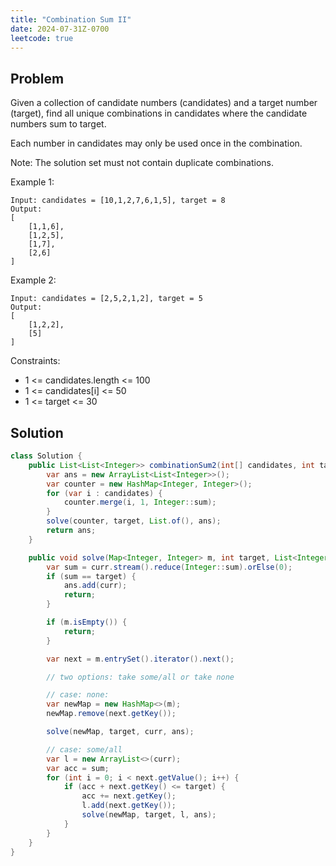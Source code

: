 ```yaml
---
title: "Combination Sum II"
date: 2024-07-31Z-0700
leetcode: true
---
```


## Problem

Given a collection of candidate numbers (candidates) and a target number (target), find all unique combinations in candidates where the candidate numbers sum to target.

Each number in candidates may only be used once in the combination.

Note: The solution set must not contain duplicate combinations.

Example 1:

```text
Input: candidates = [10,1,2,7,6,1,5], target = 8
Output:
[
    [1,1,6],
    [1,2,5],
    [1,7],
    [2,6]
]
```

Example 2:

```text
Input: candidates = [2,5,2,1,2], target = 5
Output:
[
    [1,2,2],
    [5]
]
```

Constraints:

- 1 <= candidates.length <= 100
- 1 <= candidates[i] <= 50
- 1 <= target <= 30

## Solution

```java
class Solution {
    public List<List<Integer>> combinationSum2(int[] candidates, int target) {
        var ans = new ArrayList<List<Integer>>();
        var counter = new HashMap<Integer, Integer>();
        for (var i : candidates) {
            counter.merge(i, 1, Integer::sum);
        }
        solve(counter, target, List.of(), ans);
        return ans;
    }

    public void solve(Map<Integer, Integer> m, int target, List<Integer> curr, List<List<Integer>> ans) {
        var sum = curr.stream().reduce(Integer::sum).orElse(0);
        if (sum == target) {
            ans.add(curr);
            return;
        }

        if (m.isEmpty()) {
            return;
        }

        var next = m.entrySet().iterator().next();

        // two options: take some/all or take none

        // case: none:
        var newMap = new HashMap<>(m);
        newMap.remove(next.getKey());

        solve(newMap, target, curr, ans);

        // case: some/all
        var l = new ArrayList<>(curr);
        var acc = sum;
        for (int i = 0; i < next.getValue(); i++) {
            if (acc + next.getKey() <= target) {
                acc += next.getKey();
                l.add(next.getKey());
                solve(newMap, target, l, ans);
            }
        }
    }
}
```
